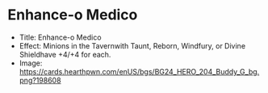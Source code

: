 # Enhance-o Medico
- Title:  Enhance-o Medico
- Effect:  Minions in the Tavernwith Taunt, Reborn, Windfury, or Divine Shieldhave +4/+4 for each.
- Image:  https://cards.hearthpwn.com/enUS/bgs/BG24_HERO_204_Buddy_G_bg.png?198608
